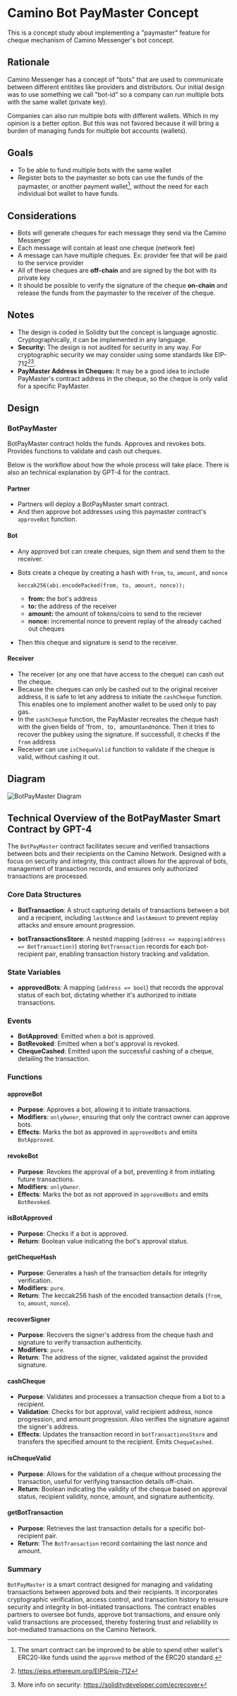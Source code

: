 # Camino Bot PayMaster Concept

This is a concept study about implementing a "paymaster" feature for cheque
mechanism of Camino Messenger's bot concept.

## Rationale

Camino Messenger has a concept of "bots" that are used to communicate between
different entitites like providers and distributors. Our initial design was to
use something we call "bot-id" so a company can run multiple bots with the same
wallet (private key).

Companies can also run multiple bots with different wallets. Which in my opinion 
is a better option. But this was not favored because it will bring a burden of managing
funds for multiple bot accounts (wallets).

## Goals 

- To be able to fund multiple bots with the same wallet
- Register bots to the paymaster so bots can use the funds of the paymaster, or
  another payment wallet[^1], without the need for each individual bot wallet to
  have funds.

## Considerations

- Bots will generate cheques for each message they send via the Camino Messenger
- Each message will contain at least one cheque (network fee)
- A message can have multiple cheques. Ex: provider fee that will be paid to the
  service provider
- All of these cheques are **off-chain** and are signed by the bot with its private key
- It should be possible to verify the signature of the cheque **on-chain** and
  release the funds from the paymaster to the receiver of the cheque.

## Notes

- The design is coded in Solidity but the concept is language agnostic.
  Cryptographically, it can be implemented in any language.
- **Security:** The design is not audited for security in any way. For cryptographic security
  we may consider using some standards like EIP-712[^2][^3].
- **PayMaster Address in Cheques:** It may be a good idea to include PayMaster's
  contract address in the cheque, so the cheque is only valid for a specific
  PayMaster.

## Design

### BotPayMaster

BotPayMaster contract holds the funds. Approves and revokes bots. Provides
functions to validate and cash out cheques.

Below is the workflow about how the whole process will take place. There is also
an technical explanation by GPT-4 for the contract.

#### Partner

- Partners will deploy a BotPayMaster smart contract. 
- And then approve bot addresses using this paymaster contract's `approveBot` function.

#### Bot

- Any approved bot can create cheques, sign them and send them to the receiver.
- Bots create a cheque by creating a hash with `from`, `to`, `amount`, and `nonce`

  ```solidity
  keccak256(abi.encodePacked(from, to, amount, nonce));
  ```

  - **from:** the bot's address
  - **to:** the address of the receiver
  - **amount:** the amount of tokens/coins to send to the reciever
  - **nonce:** incremental nonce to prevent replay of the already cached out cheques

- Then this cheque and signature is send to the receiver.

#### Receiver

- The receiver (or any one that have access to the cheque) can cash out the cheque. 
- Because the cheques can only be cashed out to the original receiver address,
  it is safe to let any address to initiate the `cashCheque` function. This
  enables one to implement another wallet to be used only to pay gas.
- In the `cashCheque` function, the PayMaster recreates the cheque hash with the given fields of 'from`, `to`, `amount` and `nonce. Then it tries to recover the pubkey using the signature. If successfull, it checks if the `from` address
- Receiver can use `isChequeValid` function to validate if the cheque is valid, without cashing it out.

## Diagram

![BotPayMaster Diagram](./assets/BotPayMaster-Concept-Design-1.png)

## Technical Overview of the BotPayMaster Smart Contract by GPT-4

The `BotPayMaster` contract facilitates secure and verified transactions between bots and their recipients on the Camino Network. Designed with a focus on security and integrity, this contract allows for the approval of bots, management of transaction records, and ensures only authorized transactions are processed.

### Core Data Structures

- **BotTransaction**: A struct capturing details of transactions between a bot and a recipient, including `lastNonce` and `lastAmount` to prevent replay attacks and ensure amount progression.

- **botTransactionsStore**: A nested mapping (`address => mapping(address => BotTransaction)`) storing `BotTransaction` records for each bot-recipient pair, enabling transaction history tracking and validation.

### State Variables

- **approvedBots**: A mapping (`address => bool`) that records the approval status of each bot, dictating whether it's authorized to initiate transactions.

### Events

- **BotApproved**: Emitted when a bot is approved.
- **BotRevoked**: Emitted when a bot's approval is revoked.
- **ChequeCashed**: Emitted upon the successful cashing of a cheque, detailing the transaction.

### Functions

#### approveBot
- **Purpose**: Approves a bot, allowing it to initiate transactions.
- **Modifiers**: `onlyOwner`, ensuring that only the contract owner can approve bots.
- **Effects**: Marks the bot as approved in `approvedBots` and emits `BotApproved`.

#### revokeBot
- **Purpose**: Revokes the approval of a bot, preventing it from initiating future transactions.
- **Modifiers**: `onlyOwner`.
- **Effects**: Marks the bot as not approved in `approvedBots` and emits `BotRevoked`.

#### isBotApproved
- **Purpose**: Checks if a bot is approved.
- **Return**: Boolean value indicating the bot's approval status.

#### getChequeHash
- **Purpose**: Generates a hash of the transaction details for integrity verification.
- **Modifiers**: `pure`.
- **Return**: The keccak256 hash of the encoded transaction details (`from`, `to`, `amount`, `nonce`).

#### recoverSigner
- **Purpose**: Recovers the signer's address from the cheque hash and signature to verify transaction authenticity.
- **Modifiers**: `pure`.
- **Return**: The address of the signer, validated against the provided signature.

#### cashCheque
- **Purpose**: Validates and processes a transaction cheque from a bot to a recipient.
- **Validation**: Checks for bot approval, valid recipient address, nonce progression, and amount progression. Also verifies the signature against the signer's address.
- **Effects**: Updates the transaction record in `botTransactionsStore` and transfers the specified amount to the recipient. Emits `ChequeCashed`.

#### isChequeValid
- **Purpose**: Allows for the validation of a cheque without processing the transaction, useful for verifying transaction details off-chain.
- **Return**: Boolean indicating the validity of the cheque based on approval status, recipient validity, nonce, amount, and signature authenticity.

#### getBotTransaction
- **Purpose**: Retrieves the last transaction details for a specific bot-recipient pair.
- **Return**: The `BotTransaction` record containing the last nonce and amount.

### Summary

`BotPayMaster` is a smart contract designed for managing and validating transactions between approved bots and their recipients. It incorporates cryptographic verification, access control, and transaction history to ensure security and integrity in bot-initiated transactions. The contract enables partners to oversee bot funds, approve bot transactions, and ensure only valid transactions are processed, thereby fostering trust and reliability in bot-mediated transactions on the Camino Network.


[^1]: The smart contract can be improved to be able to spend other wallet's
ERC20-like funds usind the `approve` method of the ERC20 standard.
[^2]: https://eips.ethereum.org/EIPS/eip-712
[^3]: More info on security: https://soliditydeveloper.com/ecrecover